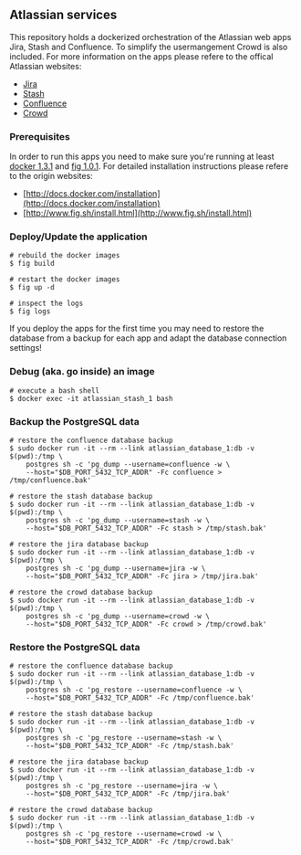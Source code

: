 ## Atlassian services

This repository holds a dockerized orchestration of the Atlassian web apps
Jira, Stash and Confluence. To simplify the usermangement Crowd is also
included. For more information on the apps please refere to the offical
Atlassian websites:

- [Jira](https://www.atlassian.com/software/jira)
- [Stash](https://www.atlassian.com/software/stash)
- [Confluence](https://www.atlassian.com/software/confluence)
- [Crowd](https://www.atlassian.com/software/crowd)

### Prerequisites

In order to run this apps you need to make sure you're running at least
[docker 1.3.1](https://docker.com) and [fig 1.0.1](http://fig.sh). For
detailed installation instructions please refere to the origin websites:

  - [http://docs.docker.com/installation](http://docs.docker.com/installation)
  - [http://www.fig.sh/install.html](http://www.fig.sh/install.html)

### Deploy/Update the application

    # rebuild the docker images
    $ fig build

    # restart the docker images
    $ fig up -d

    # inspect the logs
    $ fig logs

If you deploy the apps for the first time you may need to restore the database
from a backup for each app and adapt the database connection settings!

### Debug (aka. go inside) an image

    # execute a bash shell
    $ docker exec -it atlassian_stash_1 bash

### Backup the PostgreSQL data

    # restore the confluence database backup
    $ sudo docker run -it --rm --link atlassian_database_1:db -v $(pwd):/tmp \
        postgres sh -c 'pg_dump --username=confluence -w \
        --host="$DB_PORT_5432_TCP_ADDR" -Fc confluence > /tmp/confluence.bak'

    # restore the stash database backup
    $ sudo docker run -it --rm --link atlassian_database_1:db -v $(pwd):/tmp \
        postgres sh -c 'pg_dump --username=stash -w \
        --host="$DB_PORT_5432_TCP_ADDR" -Fc stash > /tmp/stash.bak'

    # restore the jira database backup
    $ sudo docker run -it --rm --link atlassian_database_1:db -v $(pwd):/tmp \
        postgres sh -c 'pg_dump --username=jira -w \
        --host="$DB_PORT_5432_TCP_ADDR" -Fc jira > /tmp/jira.bak'

    # restore the crowd database backup
    $ sudo docker run -it --rm --link atlassian_database_1:db -v $(pwd):/tmp \
        postgres sh -c 'pg_dump --username=crowd -w \
        --host="$DB_PORT_5432_TCP_ADDR" -Fc crowd > /tmp/crowd.bak'

### Restore the PostgreSQL data

    # restore the confluence database backup
    $ sudo docker run -it --rm --link atlassian_database_1:db -v $(pwd):/tmp \
        postgres sh -c 'pg_restore --username=confluence -w \
        --host="$DB_PORT_5432_TCP_ADDR" -Fc /tmp/confluence.bak'

    # restore the stash database backup
    $ sudo docker run -it --rm --link atlassian_database_1:db -v $(pwd):/tmp \
        postgres sh -c 'pg_restore --username=stash -w \
        --host="$DB_PORT_5432_TCP_ADDR" -Fc /tmp/stash.bak'

    # restore the jira database backup
    $ sudo docker run -it --rm --link atlassian_database_1:db -v $(pwd):/tmp \
        postgres sh -c 'pg_restore --username=jira -w \
        --host="$DB_PORT_5432_TCP_ADDR" -Fc /tmp/jira.bak'

    # restore the crowd database backup
    $ sudo docker run -it --rm --link atlassian_database_1:db -v $(pwd):/tmp \
        postgres sh -c 'pg_restore --username=crowd -w \
        --host="$DB_PORT_5432_TCP_ADDR" -Fc /tmp/crowd.bak'

